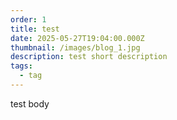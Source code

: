 ```yaml
---
order: 1
title: test
date: 2025-05-27T19:04:00.000Z
thumbnail: /images/blog_1.jpg
description: test short description
tags:
  - tag
---
```

test body
